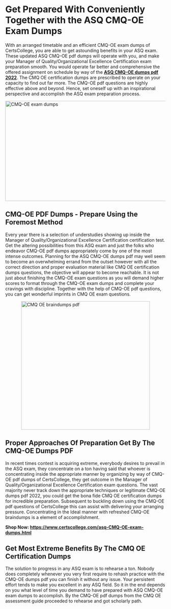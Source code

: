 <h1><strong>Get Prepared With Conveniently Together with the ASQ CMQ-OE Exam Dumps&nbsp;</strong></h1>
<p><span style="font-weight: 400;">With an arranged timetable and an efficient  CMQ-OE exam dumps of CertsCollege, you are able to get astounding benefits in your ASQ exam. These updated ASQ CMQ-OE pdf dumps will operate with you, and make your Manager of Quality/Organizational Excellence Certification exam preparation smooth. You would operate far better and comprehensive the offered assignment on schedule by way of the <strong><a href="https://www.certscollege.com/asq-CMQ-OE-exam-dumps.html">ASQ CMQ-OE dumps pdf 2022</a></strong>. The CMQ OE certification dumps are prescribed to operate on your capacity to find out far more. The  CMQ-OE pdf questions are highly effective above and beyond. Hence, set oneself up with an inspirational perspective and accomplish the ASQ exam preparation process.&nbsp;</span></p>
<p><span style="font-weight: 400;"><img style="display: block; margin-left: auto; margin-right: auto;" src="https://i.ibb.co/CPDK3ps/Yellow-and-Blue-Initiative-Blog-Banner.png" alt="CMQ-OE exam dumps" width="559" height="315" /></span></p>
<h2><strong>CMQ-OE PDF Dumps - Prepare Using the Foremost Method</strong></h2>
<p><span style="font-weight: 400;">Every year there is a selection of understudies showing up inside the Manager of Quality/Organizational Excellence Certification certification test. Get the altering possibilities from this ASQ exam and just the folks who endeavor CMQ-OE pdf dumps appropriately come by one of the most intense outcomes. Planning for the ASQ CMQ-OE dumps pdf may well seem to become an overwhelming errand from the outset however with all the correct direction and proper evaluation material like CMQ OE certification dumps questions, the objective will appear to become reachable. It is not just about finishing the CMQ-OE exam questions as you will demand higher scores to format through the CMQ-OE exam dumps and complete your cravings with discipline. Together with the help of CMQ-OE pdf questions, you can get wonderful imprints in CMQ OE exam questions.</span></p>
<p><span style="font-weight: 400;"><a href="https://tinyurl.com/y9qok8w9"><img style="display: block; margin-left: auto; margin-right: auto;" src="https://i.ibb.co/9tMrhdY/Teacher-Appreciation-Invitation.png" alt="CMQ OE braindumps pdf " width="404" height="404" /></a></span></p>
<h2><strong>Proper Approaches Of Preparation Get By The CMQ-OE Dumps PDF</strong></h2>
<p><span style="font-weight: 400;">In recent times contest is acquiring extreme, everybody desires to prevail in the ASQ exam, they concentrate on a ton having said that whoever is concentrating inside the appropriate manner by organizing by way of CMQ-OE pdf dumps of CertsCollege, they get outcome in the Manager of Quality/Organizational Excellence Certification exam questions. The vast majority never track down the appropriate techniques or legitimate CMQ-OE dumps pdf 2022, you could get the bona fide CMQ OE certification dumps for incredible preparation. Subsequent to buckling down using the  CMQ-OE pdf questions of CertsCollege this can assist with delivering your arranging pressure. Concentrating in the Ideal manner with refreshed CMQ-OE braindumps is a element of accomplishment.</span></p>
<p><span style="font-weight: 400;"><strong>Shop Now: <a href="https://www.certscollege.com/asq-CMQ-OE-exam-dumps.html">https://www.certscollege.com/asq-CMQ-OE-exam-dumps.html</a></strong></span></p>
<h2><strong>Get Most Extreme Benefits By The CMQ OE Certification Dumps</strong></h2>
<p><span style="font-weight: 400;">The solution to progress in any ASQ exam is to rehearse a ton. Nobody does completely whenever you very first require to rehash practice with the CMQ-OE dumps pdf you can finish it without any issue. Your persistent effort tends to make you excellent in any ASQ field. So it in the end depends on you what level of time you demand to have prepared with ASQ CMQ-OE exam dumps to accomplish. By the CMQ-OE pdf dumps from the CMQ OE assessment guide proceeded to rehearse and got scholarly path.</span></p>
